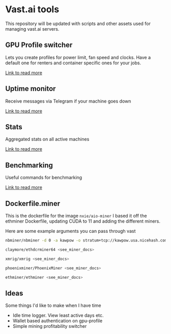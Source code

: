 # Vast.ai tools

This repository will be updated with scripts and other assets used for managing vast.ai servers.

## GPU Profile switcher

Lets you create profiles for power limit, fan speed and clocks. Have a default one for renters and container specific ones for your jobs.

[Link to read more](./gpu-profile)

## Uptime monitor

Receive messages via Telegram if your machine goes down

[Link to read more](./uptime-monitor)

## Stats

Aggregated stats on all active machines

[Link to read more](./stats)

## Benchmarking

Useful commands for benchmarking

[Link to read more](./benchmark)

## Dockerfile.miner

This is the dockerfile for the image `nxie/aio-miner`
I based it off the ethminer Dockerfile, updating CUDA to 11 and adding the different miners.

Here are some example arguments you can pass through vast
```bash
nbminer/nbminer -d 0 -a kawpow -o stratum+tcp://kawpow.usa.nicehash.com:3385 -u youraddress.9:d=3072
```

```bash
claymore/ethdcrminer64 <see_miner_docs>
```

```bash
xmrig/xmrig <see_miner_docs>
```

```bash
phoenixminer/PhoenixMiner <see_miner_docs>
```
```bash
ethminer/ethminer <see_miner_docs>
```

## Ideas

Some things I'd like to make when I have time

- Idle time logger. View least active days etc.
- Wallet based authentication on gpu-profile
- Simple mining profitability switcher

